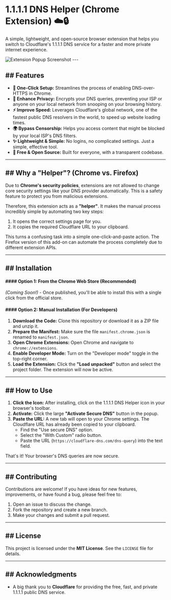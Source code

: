 # 1.1.1.1 DNS Helper (Chrome Extension) ☁️🔒

A simple, lightweight, and open-source browser extension that helps you switch to Cloudflare's 1.1.1.1 DNS service for a faster and more private internet experience.

![Extension Popup Screenshot](https://i.imgur.com/your-image-url.png) ---
## ## Features

* **🚀 One-Click Setup:** Streamlines the process of enabling DNS-over-HTTPS in Chrome.
* **🔐 Enhance Privacy:** Encrypts your DNS queries, preventing your ISP or anyone on your local network from snooping on your browsing history.
* **⚡️ Improve Speed:** Leverages Cloudflare's global network, one of the fastest public DNS resolvers in the world, to speed up website loading times.
* **🌍 Bypass Censorship:** Helps you access content that might be blocked by your local ISP's DNS filters.
* **✨ Lightweight & Simple:** No logins, no complicated settings. Just a simple, effective tool.
* **📖 Free & Open Source:** Built for everyone, with a transparent codebase.

---
## ## Why a "Helper"? (Chrome vs. Firefox)

Due to **Chrome's security policies**, extensions are not allowed to change core security settings like your DNS provider automatically. This is a safety feature to protect you from malicious extensions.

Therefore, this extension acts as a **"helper"**. It makes the manual process incredibly simple by automating two key steps:
1.  It opens the correct settings page for you.
2.  It copies the required Cloudflare URL to your clipboard.

This turns a confusing task into a simple one-click-and-paste action. The Firefox version of this add-on can automate the process completely due to different extension APIs.

---
## ## Installation

#### #### Option 1: From the Chrome Web Store (Recommended)

*(Coming Soon!)* - Once published, you'll be able to install this with a single click from the official store.

#### #### Option 2: Manual Installation (For Developers)

1.  **Download the Code:** Clone this repository or download it as a ZIP file and unzip it.
2.  **Prepare the Manifest:** Make sure the file `manifest.chrome.json` is renamed to `manifest.json`.
3.  **Open Chrome Extensions:** Open Chrome and navigate to `chrome://extensions`.
4.  **Enable Developer Mode:** Turn on the "Developer mode" toggle in the top-right corner.
5.  **Load the Extension:** Click the **"Load unpacked"** button and select the project folder. The extension will now be active.

---
## ## How to Use

1.  **Click the Icon:** After installing, click on the 1.1.1.1 DNS Helper icon in your browser's toolbar.
2.  **Activate:** Click the large **"Activate Secure DNS"** button in the popup.
3.  **Paste the URL:** A new tab will open to your Chrome settings. The Cloudflare URL has already been copied to your clipboard.
    * Find the "Use secure DNS" option.
    * Select the "With Custom" radio button.
    * Paste the URL (`https://cloudflare-dns.com/dns-query`) into the text field.

That's it! Your browser's DNS queries are now secure.

---
## ## Contributing

Contributions are welcome! If you have ideas for new features, improvements, or have found a bug, please feel free to:

1.  Open an issue to discuss the change.
2.  Fork the repository and create a new branch.
3.  Make your changes and submit a pull request.

---
## ## License

This project is licensed under the **MIT License**. See the `LICENSE` file for details.

---
## ## Acknowledgments

* A big thank you to **Cloudflare** for providing the free, fast, and private 1.1.1.1 public DNS service.
